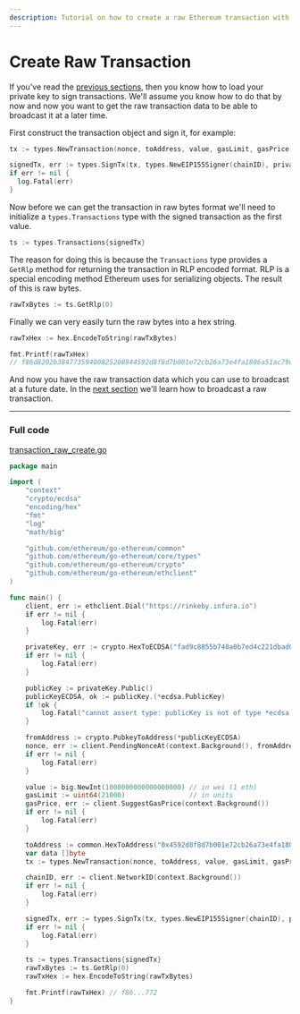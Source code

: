 ```yaml
---
description: Tutorial on how to create a raw Ethereum transaction with Go.
---
```


# Create Raw Transaction

If you've read the [previous sections](../transfer-eth), then you know how to load your private key to sign transactions. We'll assume you know how to do that by now and now you want to get the raw transaction data to be able to broadcast it at a later time.

First construct the transaction object and sign it, for example:

```go
tx := types.NewTransaction(nonce, toAddress, value, gasLimit, gasPrice, data)

signedTx, err := types.SignTx(tx, types.NewEIP155Signer(chainID), privateKey)
if err != nil {
  log.Fatal(err)
}
```

Now before we can get the transaction in raw bytes format we'll need to initialize a `types.Transactions` type with the signed transaction as the first value.

```go
ts := types.Transactions{signedTx}
```

The reason for doing this is because the `Transactions` type provides a `GetRlp` method for returning the transaction in RLP encoded format. RLP is a special encoding method Ethereum uses for serializing objects. The result of this is raw bytes.

```go
rawTxBytes := ts.GetRlp(0)
```

Finally we can very easily turn the raw bytes into a hex string.

```go
rawTxHex := hex.EncodeToString(rawTxBytes)

fmt.Printf(rawTxHex)
// f86d8202b38477359400825208944592d8f8d7b001e72cb26a73e4fa1806a51ac79d880de0b6b3a7640000802ba0699ff162205967ccbabae13e07cdd4284258d46ec1051a70a51be51ec2bc69f3a04e6944d508244ea54a62ebf9a72683eeadacb73ad7c373ee542f1998147b220e
```

And now you have the raw transaction data which you can use to broadcast at a future date. In the [next section](../transaction-raw-send) we'll learn how to broadcast a raw transaction.

---

### Full code

[transaction_raw_create.go](https://github.com/miguelmota/ethereum-development-with-go-book/blob/master/code/transaction_raw_create.go)

```go
package main

import (
	"context"
	"crypto/ecdsa"
	"encoding/hex"
	"fmt"
	"log"
	"math/big"

	"github.com/ethereum/go-ethereum/common"
	"github.com/ethereum/go-ethereum/core/types"
	"github.com/ethereum/go-ethereum/crypto"
	"github.com/ethereum/go-ethereum/ethclient"
)

func main() {
	client, err := ethclient.Dial("https://rinkeby.infura.io")
	if err != nil {
		log.Fatal(err)
	}

	privateKey, err := crypto.HexToECDSA("fad9c8855b740a0b7ed4c221dbad0f33a83a49cad6b3fe8d5817ac83d38b6a19")
	if err != nil {
		log.Fatal(err)
	}

	publicKey := privateKey.Public()
	publicKeyECDSA, ok := publicKey.(*ecdsa.PublicKey)
	if !ok {
		log.Fatal("cannot assert type: publicKey is not of type *ecdsa.PublicKey")
	}

	fromAddress := crypto.PubkeyToAddress(*publicKeyECDSA)
	nonce, err := client.PendingNonceAt(context.Background(), fromAddress)
	if err != nil {
		log.Fatal(err)
	}

	value := big.NewInt(1000000000000000000) // in wei (1 eth)
	gasLimit := uint64(21000)                // in units
	gasPrice, err := client.SuggestGasPrice(context.Background())
	if err != nil {
		log.Fatal(err)
	}

	toAddress := common.HexToAddress("0x4592d8f8d7b001e72cb26a73e4fa1806a51ac79d")
	var data []byte
	tx := types.NewTransaction(nonce, toAddress, value, gasLimit, gasPrice, data)

	chainID, err := client.NetworkID(context.Background())
	if err != nil {
		log.Fatal(err)
	}

	signedTx, err := types.SignTx(tx, types.NewEIP155Signer(chainID), privateKey)
	if err != nil {
		log.Fatal(err)
	}

	ts := types.Transactions{signedTx}
	rawTxBytes := ts.GetRlp(0)
	rawTxHex := hex.EncodeToString(rawTxBytes)

	fmt.Printf(rawTxHex) // f86...772
}
```
